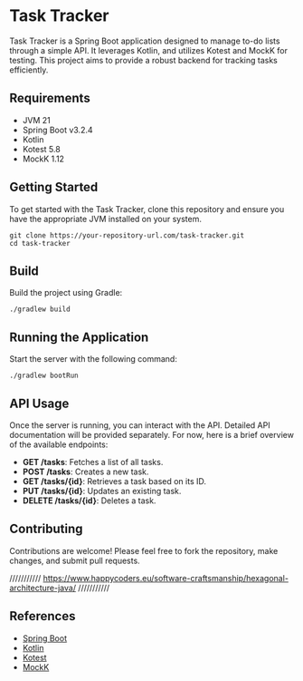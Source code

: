 # Task Tracker
Task Tracker is a Spring Boot application designed to manage to-do lists through a simple API. It leverages Kotlin, and utilizes Kotest and MockK for testing. This project aims to provide a robust backend for tracking tasks efficiently.

## Requirements
- JVM 21
- Spring Boot v3.2.4
- Kotlin
- Kotest 5.8
- MockK 1.12

## Getting Started
To get started with the Task Tracker, clone this repository and ensure you have the appropriate JVM installed on your system.
```shell
git clone https://your-repository-url.com/task-tracker.git
cd task-tracker
```

## Build
Build the project using Gradle:
```shell
./gradlew build
```

## Running the Application
Start the server with the following command:
```shell
./gradlew bootRun
```

## API Usage
Once the server is running, you can interact with the API. Detailed API documentation will be provided separately. For now, here is a brief overview of the available endpoints:

- **GET /tasks**: Fetches a list of all tasks.
- **POST /tasks**: Creates a new task.
- **GET /tasks/{id}**: Retrieves a task based on its ID.
- **PUT /tasks/{id}**: Updates an existing task.
- **DELETE /tasks/{id}**: Deletes a task.

## Contributing
Contributions are welcome! Please feel free to fork the repository, make changes, and submit pull requests.

/////////// https://www.happycoders.eu/software-craftsmanship/hexagonal-architecture-java/ ///////////


## References
- [Spring Boot](https://spring.io/projects/spring-boot)
- [Kotlin](https://kotlinlang.org/)
- [Kotest](https://kotest.io/)
- [MockK](https://mockk.io/)
